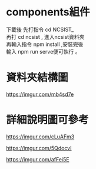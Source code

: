 # components組件

下載後 先打指令 cd  NCSIST_ <br>
          再打 cd ncsist  , 進入ncsist資料夾<br>
再輸入指令 npm install ,安裝完後<br>
輸入 npm run serve便可執行  。

# 資料夾結構圖
https://imgur.com/mb4sd7e

# 詳細說明圖可參考
https://imgur.com/cLuAFm3

https://imgur.com/5QdocvI

https://imgur.com/afFei5E
